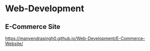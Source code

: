 # Web-Development

## E-Commerce Site
https://manvendrasingh0.github.io/Web-Development/E-Commerce-Website/
